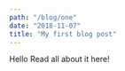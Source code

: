 ```yaml
---
path: "/blog/one"
date: "2018-11-07"
title: "My first blog post"
---
```


Hello Read all about it here!
